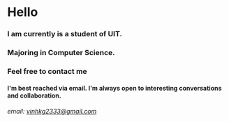 # Hello
### I am currently is a student of UIT.
### Majoring in Computer Science.
### Feel free to contact me
#### I'm best reached via email. I'm always open to interesting conversations and collaboration.
###### email: vinhkg2333@gmail.com